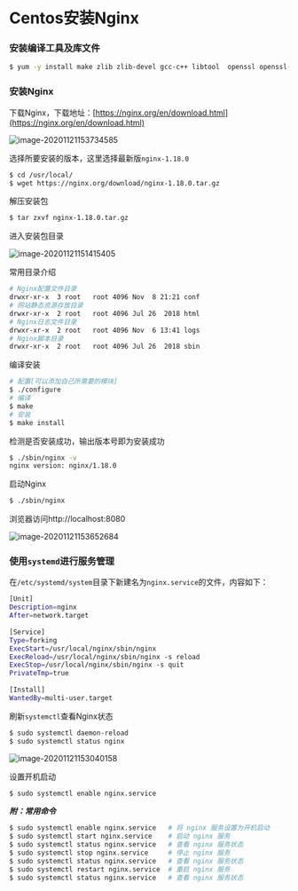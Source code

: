# Centos安装Nginx

### 安装编译工具及库文件

```sh
$ yum -y install make zlib zlib-devel gcc-c++ libtool  openssl openssl-devel
```

### 安装Nginx

下载Nginx，下载地址：[https://nginx.org/en/download.html](https://nginx.org/en/download.html)

![image-20201121153734585](/images/image-20201121153734585.png)

选择所要安装的版本，这里选择最新版`nginx-1.18.0`

```sh
$ cd /usr/local/
$ wget https://nginx.org/download/nginx-1.18.0.tar.gz
```

解压安装包

```sh
$ tar zxvf nginx-1.18.0.tar.gz
```

进入安装包目录

![image-20201121151415405](/images/image-20201121151415405.png)

常用目录介绍

```sh
# Nginx配置文件目录
drwxr-xr-x  3 root   root 4096 Nov  8 21:21 conf
# 网站静态资源存放目录
drwxr-xr-x  2 root   root 4096 Jul 26  2018 html
# Nginx日志文件目录
drwxr-xr-x  2 root   root 4096 Nov  6 13:41 logs
# Nginx脚本目录
drwxr-xr-x  2 root   root 4096 Jul 26  2018 sbin
```

编译安装

```sh
# 配置[可以添加自己所需要的模块]
$ ./configure
# 编译
$ make
# 安装
$ make install
```

检测是否安装成功，输出版本号即为安装成功

```sh
$ ./sbin/nginx -v
nginx version: nginx/1.18.0
```

启动Nginx

```sh
$ ./sbin/nginx
```

浏览器访问http://localhost:8080

![image-20201121153652684](/images/image-20201121153652684.png)

### 使用`systemd`进行服务管理

在`/etc/systemd/system`目录下新建名为`nginx.service`的文件，内容如下：

```sh
[Unit]
Description=nginx
After=network.target
  
[Service]
Type=forking
ExecStart=/usr/local/nginx/sbin/nginx
ExecReload=/usr/local/nginx/sbin/nginx -s reload
ExecStop=/usr/local/nginx/sbin/nginx -s quit
PrivateTmp=true
  
[Install]
WantedBy=multi-user.target
```

刷新`systemctl`查看Nginx状态

```sh
$ sudo systemctl daemon-reload
$ sudo systemctl status nginx
```

![image-20201121153040158](/images/image-20201121153040158.png)

设置开机启动

```sh
$ sudo systemctl enable nginx.service
```

***附：常用命令***

```sh
$ sudo systemctl enable nginx.service   # 将 nginx 服务设置为开机启动
$ sudo systemctl start nginx.service    # 启动 nginx 服务
$ sudo systemctl status nginx.service   # 查看 nginx 服务状态
$ sudo systemctl stop nginx.service     # 停止 nginx 服务
$ sudo systemctl status nginx.service   # 查看 nginx 服务状态
$ sudo systemctl restart nginx.service  # 重启 nginx 服务
$ sudo systemctl status nginx.service   # 查看 nginx 服务状态
```

<Vssue :title="$title" />